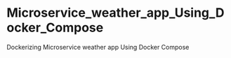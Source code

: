 # Microservice_weather_app_Using_Docker_Compose
Dockerizing Microservice weather app Using Docker Compose
